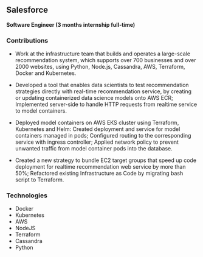 ## Salesforce 

**Software Engineer (3 months internship full-time)**

### Contributions

- Work at the infrastructure team that builds and operates a large-scale recommendation system, which supports over 700 businesses and over 2000 websites, using Python, Node.js, Cassandra, AWS, Terraform, Docker and Kubernetes. 

- Developed a tool that enables data scientists to test recommendation strategies directly with real-time recommendation service, by creating or updating containerized data science models onto AWS ECR; Implemented server-side to handle HTTP requests from realtime service to model containers.

- Deployed model containers on AWS EKS cluster using Terraform, Kubernetes and Helm: Created deployment and service for model containers managed in pods; Configured routing to the corresponding service with ingress controller; Applied network policy to prevent unwanted traffic from model container pods into the database. 

- Created a new strategy to bundle EC2 target groups that speed up code deployment for realtime recommendation web service by more than 50%; Refactored existing Infrastructure as Code by migrating bash script to Terraform.

### Technologies
 - Docker
 - Kubernetes
 - AWS
 - NodeJS
 - Terraform
 - Cassandra
 - Python
